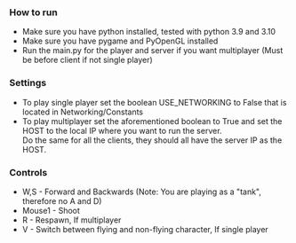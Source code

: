 <h3>How to run</h3>

* Make sure you have python installed, tested with python 3.9 and 3.10
* Make sure you have pygame and PyOpenGL installed
* Run the main.py for  the player and server if you want multiplayer (Must be before client if not single player)

<h3>Settings</h3>

* To play single player set the boolean USE_NETWORKING to False that is located in Networking/Constants
* To play multiplayer set the aforementioned boolean to True and set the HOST to the local IP where you want to run the server.<br>
Do the same for all the clients, they should all have the server IP as the HOST.

<h3>Controls</h3>

* W,S - Forward and Backwards (Note: You are playing as a "tank", therefore no A and D)
* Mouse1 - Shoot
* R - Respawn, If multiplayer
* V - Switch between flying and non-flying character, If single player
